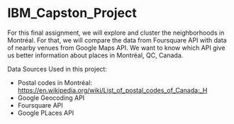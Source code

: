 # IBM_Capston_Project

For this final assignment, we will explore and cluster the neighborhoods in Montréal. For that, we will compare the data from Foursquare API with data of nearby venues from Google Maps API. We want to know which API give us better information about places in Montréal, QC, Canada.


Data Sources Used in this project:
- Postal codes in Montréal: https://en.wikipedia.org/wiki/List_of_postal_codes_of_Canada:_H
- Google Geocoding API
- Foursquare API
- Google PLaces API
